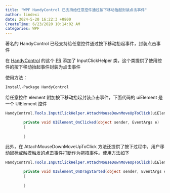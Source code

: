 ```yaml
---
title: "WPF HandyControl 已支持给任意控件通过按下移动抬起封装点击事件"
author: lindexi
date: 2024-5-20 16:22:3 +0800
CreateTime: 6/23/2020 10:14:02 AM
categories: WPF
---
```


著名的 HandyControl 已经支持给任意控件通过按下移动抬起事件，封装点击事件

<!--more-->


<!-- CreateTime:6/23/2020 10:14:02 AM -->



在 [HandyControl](https://github.com/HandyOrg/HandyControl/pull/414) 的这个 [PR](https://github.com/HandyOrg/HandyControl/pull/414) 添加了 InputClickHelper 类，这个类提供了使用控件的按下移动抬起事件封装为点击事件

使用方法：

```csharp
Install-Package HandyControl
```

给任意控件 element 附加按下移动抬起封装点击事件，下面代码的 uiElement 是一个 UIElement 控件

```csharp
HandyControl.Tools.InputClickHelper.AttachMouseDownMoveUpToClick(uiElement, UIElement_OnClicked);

        private void UIElement_OnClicked(object sender, EventArgs e)
        {
            
        }
```

此外，在 AttachMouseDownMoveUpToClick 方法还提供了按下过程中，用户移动鼠标或触摸触发的点击事件打断作为拖拽事件。使用方法如下

```csharp
HandyControl.Tools.InputClickHelper.AttachMouseDownMoveUpToClick(uiElement, UIElement_OnClicked, UIElement_OnDragStarted);

        private void UIElement_OnDragStarted(object sender, EventArgs e)
        {
            
        }
```

